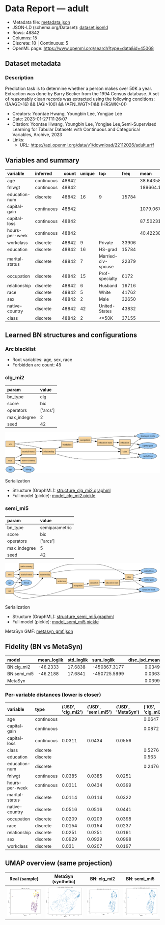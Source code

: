 # Data Report — adult

- Metadata file: [metadata.json](metadata.json)
- JSON-LD (schema.org/Dataset): [dataset.jsonld](dataset.jsonld)
- Rows: 48842
- Columns: 15
- Discrete: 10  |  Continuous: 5
- OpenML page: https://www.openml.org/search?type=data&id=45068

## Dataset metadata


### Description

Prediction task is to determine whether a person makes over 50K a year. Extraction was done by Barry Becker from the 1994 Census database. A set of reasonably clean records was extracted using the following conditions: ((AAGE>16) && (AGI>100) && (AFNLWGT>1)&& (HRSWK>0))

- Creators: Yoontae Hwang, Youngbin Lee, Yongjae Lee
- Date: 2023-01-27T11:26:07
- Citation: Yoontae Hwang, Youngbin Lee, Yongjae Lee,Semi-Supervised Learning for Tabular Datasets with Continuous and Categorical Variables, Archive, 2023
- Links:
  - URL: https://api.openml.org/data/v1/download/22112026/adult.arff
## Variables and summary

| variable       | inferred   |   count | unique   | top                | freq   | mean               | std                | min     | 25%      | 50%      | 75%      | max       |
|:---------------|:-----------|--------:|:---------|:-------------------|:-------|:-------------------|:-------------------|:--------|:---------|:---------|:---------|:----------|
| age            | continuous |   48842 |          |                    |        | 38.64358543876172  | 13.71050993444316  | 17.0    | 28.0     | 37.0     | 48.0     | 90.0      |
| fnlwgt         | continuous |   48842 |          |                    |        | 189664.13459727284 | 105604.02542315786 | 12285.0 | 117550.5 | 178144.5 | 237642.0 | 1490400.0 |
| education-num  | discrete   |   48842 | 16       | 9                  | 15784  |                    |                    |         |          |          |          |           |
| capital-gain   | continuous |   48842 |          |                    |        | 1079.0676262233324 | 7452.01905765375   | 0.0     | 0.0      | 0.0      | 0.0      | 99999.0   |
| capital-loss   | continuous |   48842 |          |                    |        | 87.50231358257237  | 403.00455212445047 | 0.0     | 0.0      | 0.0      | 0.0      | 4356.0    |
| hours-per-week | continuous |   48842 |          |                    |        | 40.422382375824085 | 12.391444024255906 | 1.0     | 40.0     | 40.0     | 45.0     | 99.0      |
| workclass      | discrete   |   48842 | 9        | Private            | 33906  |                    |                    |         |          |          |          |           |
| education      | discrete   |   48842 | 16       | HS-grad            | 15784  |                    |                    |         |          |          |          |           |
| marital-status | discrete   |   48842 | 7        | Married-civ-spouse | 22379  |                    |                    |         |          |          |          |           |
| occupation     | discrete   |   48842 | 15       | Prof-specialty     | 6172   |                    |                    |         |          |          |          |           |
| relationship   | discrete   |   48842 | 6        | Husband            | 19716  |                    |                    |         |          |          |          |           |
| race           | discrete   |   48842 | 5        | White              | 41762  |                    |                    |         |          |          |          |           |
| sex            | discrete   |   48842 | 2        | Male               | 32650  |                    |                    |         |          |          |          |           |
| native-country | discrete   |   48842 | 42       | United-States      | 43832  |                    |                    |         |          |          |          |           |
| class          | discrete   |   48842 | 2        | <=50K              | 37155  |                    |                    |         |          |          |          |           |

## Learned BN structures and configurations

### Arc blacklist

- Root variables: age, sex, race
- Forbidden arc count: 45

### clg_mi2

| param        | value    |
|:-------------|:---------|
| bn_type      | clg      |
| score        | bic      |
| operators    | ['arcs'] |
| max_indegree | 2        |
| seed         | 42       |

![BN graph](bn_clg_mi2.png)

Serialization

- Structure (GraphML): [structure_clg_mi2.graphml](structure_clg_mi2.graphml)
- Full model (pickle): [model_clg_mi2.pickle](model_clg_mi2.pickle)

### semi_mi5

| param        | value          |
|:-------------|:---------------|
| bn_type      | semiparametric |
| score        | bic            |
| operators    | ['arcs']       |
| max_indegree | 5              |
| seed         | 42             |

![BN graph](bn_semi_mi5.png)

Serialization

- Structure (GraphML): [structure_semi_mi5.graphml](structure_semi_mi5.graphml)
- Full model (pickle): [model_semi_mi5.pickle](model_semi_mi5.pickle)

MetaSyn GMF: [metasyn_gmf.json](metasyn_gmf.json)

## Fidelity (BN vs MetaSyn)

| model       | mean_loglik   | std_loglik   | sum_loglik   |   disc_jsd_mean |   disc_jsd_median |   cont_ks_mean |   cont_w1_mean |
|:------------|:--------------|:-------------|:-------------|----------------:|------------------:|---------------:|---------------:|
| BN:clg_mi2  | -46.2333      | 17.6838      | -450867.3177 |          0.0349 |            0.0311 |         0.298  |        3711.92 |
| BN:semi_mi5 | -46.2188      | 17.6841      | -450725.5899 |          0.0363 |            0.0318 |         0.2984 |        4011.98 |
| MetaSyn     |               |              |              |          0.0399 |            0.036  |         0.4581 |        5126.04 |

### Per-variable distances (lower is closer)

| variable       | type       | ('JSD', 'clg_mi2')   | ('JSD', 'semi_mi5')   | ('JSD', 'MetaSyn')   | ('KS', 'clg_mi2')   | ('KS', 'semi_mi5')   | ('KS', 'MetaSyn')   | ('W1', 'clg_mi2')   | ('W1', 'semi_mi5')   | ('W1', 'MetaSyn')   |
|:---------------|:-----------|:---------------------|:----------------------|:---------------------|:--------------------|:---------------------|:--------------------|:--------------------|:---------------------|:--------------------|
| age            | continuous |                      |                       |                      | 0.0647              | 0.0647               | 0.0649              | 1.9326              | 1.9326               | 1.3021              |
| capital-gain   | continuous |                      |                       |                      | 0.0872              | 0.0982               | 0.1075              | 16008.75            | 17469.3816           | 23843.0704          |
| capital-loss   | continuous | 0.0311               | 0.0434                | 0.0556               |                     |                      |                     |                     |                      |                     |
| class          | discrete   |                      |                       |                      | 0.5276              | 0.5216               | 0.9106              | 2244.6671           | 2283.6989            | 1636.6148           |
| education      | discrete   |                      |                       |                      | 0.563               | 0.566                | 0.952               | 300.9421            | 301.3958             | 145.5235            |
| education-num  | discrete   |                      |                       |                      | 0.2476              | 0.2416               | 0.2556              | 3.2947              | 3.4741               | 3.6759              |
| fnlwgt         | continuous | 0.0385               | 0.0385                | 0.0251               |                     |                      |                     |                     |                      |                     |
| hours-per-week | continuous | 0.0311               | 0.0434                | 0.0399               |                     |                      |                     |                     |                      |                     |
| marital-status | discrete   | 0.0114               | 0.0114                | 0.0322               |                     |                      |                     |                     |                      |                     |
| native-country | discrete   | 0.0516               | 0.0516                | 0.0441               |                     |                      |                     |                     |                      |                     |
| occupation     | discrete   | 0.0209               | 0.0209                | 0.0398               |                     |                      |                     |                     |                      |                     |
| race           | discrete   | 0.0154               | 0.0154                | 0.0237               |                     |                      |                     |                     |                      |                     |
| relationship   | discrete   | 0.0251               | 0.0251                | 0.0191               |                     |                      |                     |                     |                      |                     |
| sex            | discrete   | 0.0929               | 0.0929                | 0.0998               |                     |                      |                     |                     |                      |                     |
| workclass      | discrete   | 0.031                | 0.0207                | 0.0197               |                     |                      |                     |                     |                      |                     |

## UMAP overview (same projection)

| Real (sample) | MetaSyn (synthetic) | BN: clg_mi2 | BN: semi_mi5 |
| --- | --- | --- | --- |
| <img src='umap_real.png' width='280'/> | <img src='umap_metasyn.png' width='280'/> | <img src='umap_bn_clg_mi2.png' width='280'/> | <img src='umap_bn_semi_mi5.png' width='280'/> |

